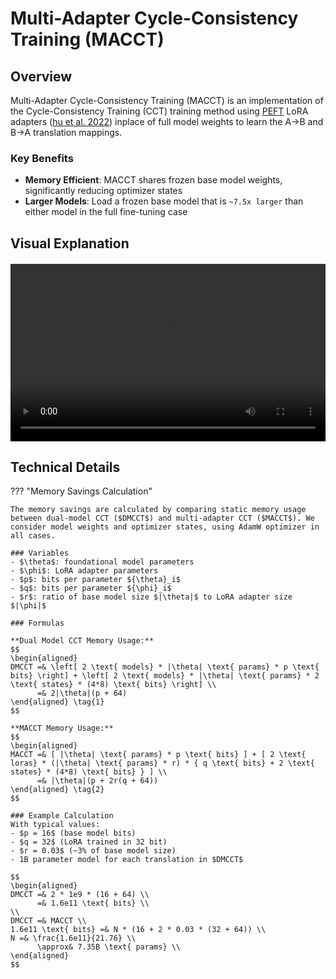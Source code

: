# Multi-Adapter Cycle-Consistency Training (MACCT)

## Overview

Multi-Adapter Cycle-Consistency Training (MACCT) is an implementation of the Cycle-Consistency Training (CCT) training method using [PEFT](https://huggingface.co/docs/peft/en/index) LoRA adapters ([hu et al. 2022](https://openreview.net/forum?id=nZeVKeeFYf9)) inplace of full model weights to learn the A->B and B->A translation mappings.

### Key Benefits

- **Memory Efficient**: MACCT shares frozen base model weights, significantly reducing optimizer states
- **Larger Models**: Load a frozen base model that is `~7.5x larger` than either model in the full fine-tuning case

## Visual Explanation

<div class="video-container">
    <video controls>
        <source src="../assets/macct_animation.mp4" type="video/mp4">
        Your browser does not support the video tag.
    </video>
</div>

<style>
.video-container {
    position: relative;
    width: 100%;
    padding-bottom: 56.25%; /* 16:9 Aspect Ratio */
    margin: 20px 0;
}

.video-container video {
    position: absolute;
    top: 0;
    left: 0;
    width: 100%;
    height: 100%;
}
</style>

## Technical Details

??? "Memory Savings Calculation"

    The memory savings are calculated by comparing static memory usage between dual-model CCT ($DMCCT$) and multi-adapter CCT ($MACCT$). We consider model weights and optimizer states, using AdamW optimizer in all cases.

    ### Variables
    - $\theta$: foundational model parameters
    - $\phi$: LoRA adapter parameters
    - $p$: bits per parameter ${\theta}_i$
    - $q$: bits per parameter ${\phi}_i$
    - $r$: ratio of base model size $|\theta|$ to LoRA adapter size $|\phi|$

    ### Formulas

    **Dual Model CCT Memory Usage:**
    $$
    \begin{aligned}
    DMCCT =& \left[ 2 \text{ models} * |\theta| \text{ params} * p \text{ bits} \right] + \left[ 2 \text{ models} * |\theta| \text{ params} * 2 \text{ states} * (4*8) \text{ bits} \right] \\
          =& 2|\theta|(p + 64)
    \end{aligned} \tag{1}
    $$

    **MACCT Memory Usage:**
    $$
    \begin{aligned}
    MACCT =& [ |\theta| \text{ params} * p \text{ bits} ] + [ 2 \text{ loras} * (|\theta| \text{ params} * r) * { q \text{ bits} + 2 \text{ states} * (4*8) \text{ bits} } ] \\
          =& |\theta|(p + 2r(q + 64))
    \end{aligned} \tag{2}
    $$

    ### Example Calculation
    With typical values:
    - $p = 16$ (base model bits)
    - $q = 32$ (LoRA trained in 32 bit)
    - $r = 0.03$ (~3% of base model size)
    - 1B parameter model for each translation in $DMCCT$

    $$
    \begin{aligned}
    DMCCT =& 2 * 1e9 * (16 + 64) \\
          =& 1.6e11 \text{ bits} \\
    \\
    DMCCT =& MACCT \\
    1.6e11 \text{ bits} =& N * (16 + 2 * 0.03 * (32 + 64)) \\
    N =& \frac{1.6e11}{21.76} \\
          \approx& 7.35B \text{ params} \\
    \end{aligned}
    $$
